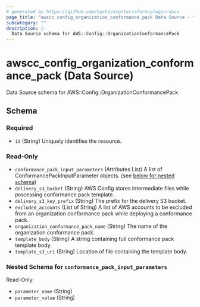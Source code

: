 ```yaml
---
# generated by https://github.com/hashicorp/terraform-plugin-docs
page_title: "awscc_config_organization_conformance_pack Data Source - terraform-provider-awscc"
subcategory: ""
description: |-
  Data Source schema for AWS::Config::OrganizationConformancePack
---
```


# awscc_config_organization_conformance_pack (Data Source)

Data Source schema for AWS::Config::OrganizationConformancePack



<!-- schema generated by tfplugindocs -->
## Schema

### Required

- `id` (String) Uniquely identifies the resource.

### Read-Only

- `conformance_pack_input_parameters` (Attributes List) A list of ConformancePackInputParameter objects. (see [below for nested schema](#nestedatt--conformance_pack_input_parameters))
- `delivery_s3_bucket` (String) AWS Config stores intermediate files while processing conformance pack template.
- `delivery_s3_key_prefix` (String) The prefix for the delivery S3 bucket.
- `excluded_accounts` (List of String) A list of AWS accounts to be excluded from an organization conformance pack while deploying a conformance pack.
- `organization_conformance_pack_name` (String) The name of the organization conformance pack.
- `template_body` (String) A string containing full conformance pack template body.
- `template_s3_uri` (String) Location of file containing the template body.

<a id="nestedatt--conformance_pack_input_parameters"></a>
### Nested Schema for `conformance_pack_input_parameters`

Read-Only:

- `parameter_name` (String)
- `parameter_value` (String)
